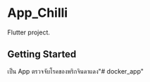 # App_Chilli

Flutter project.

## Getting Started

เป็น App ตรวจจับโรคของพริกจินดาแดง"# docker_app" 
